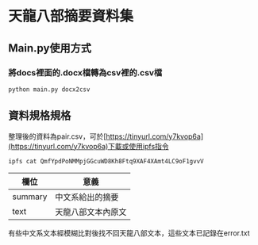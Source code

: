 # 天龍八部摘要資料集

## Main.py使用方式

### 將docs裡面的.docx檔轉為csv裡的.csv檔

```
python main.py docx2csv
```

## 資料規格規格

整理後的資料為pair.csv，可於[https://tinyurl.com/y7kvop6a](https://tinyurl.com/y7kvop6a)下載或使用ipfs指令

```
ipfs cat QmfYpdPoNMMpjGGcuWD8Kh8Ftq9XAF4XAmt4LC9oF1gvvV
```

|欄位|意義|
|----|----|
|summary|中文系給出的摘要|
|text|天龍八部文本內原文|

有些中文系文本經模糊比對後找不回天龍八部文本，這些文本已記錄在error.txt